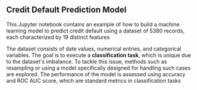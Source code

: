 ## Credit Default Prediction Model
This Jupyter notebook contains an example of how to build a machine learning model to predict credit default using a dataset of 5380 records, each characterized by 19 distinct features 

The dataset consists of date values, numerical entries, and categorical variables. The goal is to execute a **classification task**, which is unique due to the dataset's imbalance. To tackle this issue, methods such as resampling or using a model specifically designed for handling such cases are explored. The performance of the model is assessed using accuracy and ROC AUC score, which are standard metrics in classification tasks

